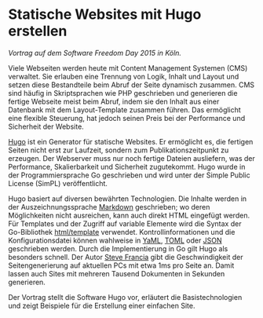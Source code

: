 # Statische Websites mit Hugo erstellen

_Vortrag auf dem Software Freedom Day 2015 in Köln._

Viele Webseiten werden heute mit Content Management Systemen (CMS)
verwaltet. Sie erlauben eine Trennung von Logik, Inhalt und Layout und
setzen diese Bestandteile beim Abruf der Seite dynamisch zusammen. CMS
sind häufig in Skriptsprachen wie PHP geschrieben und generieren die
fertige Webseite meist beim Abruf, indem sie den Inhalt aus einer
Datenbank mit dem Layout-Template zusammen führen. Das ermöglicht eine
flexible Steuerung, hat jedoch seinen Preis bei der Performance und
Sicherheit der Website.

[Hugo](http://gohugo.io/) ist ein Generator für statische Websites. Er
ermöglicht es, die fertigen Seiten nicht erst zur Laufzeit, sondern zum
Publikationszeitpunkt zu erzeugen. Der Webserver muss nur noch fertige
Dateien ausliefern, was der Performance, Skalierbarkeit und Sicherheit
zugutekommt. Hugo wurde in der Programmiersprache Go geschrieben und
wird unter der Simple Public License (SimPL) veröffentlicht.

Hugo basiert auf diversen bewährten Technologien. Die Inhalte werden in
der Auszeichnungssprache
[Markdown](http://daringfireball.net/projects/markdown/) geschrieben; wo
deren Möglichkeiten nicht ausreichen, kann auch direkt HTML eingefügt
werden. Für Templates und der Zugriff auf variable Elemente wird die
Syntax der Go-Bibliothek
[html/template](http://golang.org/pkg/html/template/) verwendet.
Kontrollinformationen und die Konfigurationsdatei können wahlweise in
[YaML](http://yaml.org/), [TOML](https://github.com/toml-lang/toml) oder
[JSON](http://json.org/) geschrieben werden. Durch die Implementierung
in Go gilt Hugo als besonders schnell. Der Autor [Steve
Francia](http://spf13.com/) gibt die Geschwindigkeit der
Seitengenerierung auf aktuellen PCs mit etwa 1ms pro Seite an. Damit
lassen auch Sites mit mehreren Tausend Dokumenten in Sekunden
generieren.

Der Vortrag stellt die Software Hugo vor, erläutert die
Basistechnologien und zeigt Beispiele für die Erstellung einer einfachen
Site.

